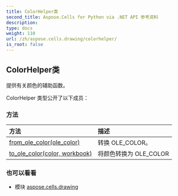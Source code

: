 ```yaml
---
title: ColorHelper类
second_title: Aspose.Cells for Python via .NET API 参考资料
description:
type: docs
weight: 110
url: /zh/aspose.cells.drawing/colorhelper/
is_root: false
---
```

## ColorHelper类
提供有关颜色的辅助函数。



ColorHelper 类型公开了以下成员：

### 方法
|方法|描述|
| :- | :- |
| [from_ole_color(ole_color)](/cells/python-net/zh/aspose.cells.drawing/colorhelper/from_ole_color/#int) |转换 OLE_COLOR。|
| [to_ole_color(color, workbook)](/cells/python-net/zh/aspose.cells.drawing/colorhelper/to_ole_color/#aspose.pydrawing.Color-Workbook) |将颜色转换为 OLE_COLOR|



### 也可以看看
* 模块 [aspose.cells.drawing](..)
